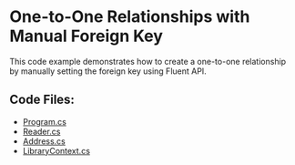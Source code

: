 # One-to-One Relationships with Manual Foreign Key

This code example demonstrates how to create a one-to-one relationship by manually setting the foreign key using Fluent API.

## Code Files:
- [Program.cs](../shared/Program.cs)
- [Reader.cs](../shared/Reader.cs)
- [Address.cs](../shared/Address.cs)
- [LibraryContext.cs](LibraryContext.cs)